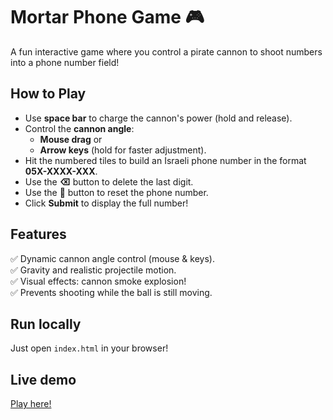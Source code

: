# Mortar Phone Game 🎮

A fun interactive game where you control a pirate cannon to shoot numbers into a phone number field!

## How to Play
- Use **space bar** to charge the cannon's power (hold and release).
- Control the **cannon angle**:
  - **Mouse drag** or  
  - **Arrow keys** (hold for faster adjustment).
- Hit the numbered tiles to build an Israeli phone number in the format **05X-XXXX-XXX**.
- Use the **⌫** button to delete the last digit.
- Use the **🔄** button to reset the phone number.
- Click **Submit** to display the full number!

## Features
✅ Dynamic cannon angle control (mouse & keys).  
✅ Gravity and realistic projectile motion.  
✅ Visual effects: cannon smoke explosion!  
✅ Prevents shooting while the ball is still moving.

## Run locally
Just open `index.html` in your browser!

## Live demo
[Play here!](https://Elnatan-lazar.github.io/mortar-game/)
